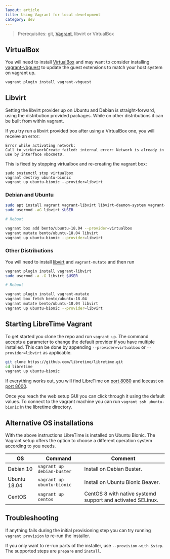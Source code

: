 ```yaml
---
layout: article
title: Using Vagrant for local development
category: dev
---
```


> Prerequisites: git, [Vagrant](https://vagrantup.com), libvirt or VirtualBox

## VirtualBox

You will need to install [VirtualBox](https://www.virtualbox.org) and may want to consider
installing [vagrant-vbguest](https://github.com/dotless-de/vagrant-vbguest) to update the
guest extensions to match your host system on vagrant up.

```bash
vagrant plugin install vagrant-vbguest
```

## Libvirt

Setting the libvirt provider up on Ubuntu and Debian is straight-forward,
using the distribution provided packages. While on
other distributions it can be built from within vagrant.

If you try run a libvirt provided box after using a VirtualBox one, you will receive an
error:

```
Error while activating network:
Call to virNetworkCreate failed: internal error: Network is already in use by interface vboxnet0.
```

This is fixed by stopping virtualbox and re-creating the vagrant box:

```
sudo systemctl stop virtualbox
vagrant destroy ubuntu-bionic
vagrant up ubuntu-bionic --provider=libvirt
```

### Debian and Ubuntu

```bash
sudo apt install vagrant vagrant-libvirt libvirt-daemon-system vagrant-mutate libvirt-dev
sudo usermod -aG libvirt $USER

# Reboot

vagrant box add bento/ubuntu-18.04 --provider=virtualbox
vagrant mutate bento/ubuntu-18.04 libvirt
vagrant up ubuntu-bionic --provider=libvirt
```

### Other Distributions

You will need to install [libvirt](https://libvirt.org/) and `vagrant-mutate` and then run

```bash
vagrant plugin install vagrant-libvirt
sudo usermod -a -G libvirt $USER

# Reboot

vagrant plugin install vagrant-mutate
vagrant box fetch bento/ubuntu-18.04
vagrant mutate bento/ubuntu-18.04 libvirt
vagrant up ubuntu-bionic --provider=libvirt
```

## Starting LibreTime Vagrant

To get started you clone the repo and run `vagrant up`. The command accepts a parameter to
change the default provider if you have multiple installed. This can be done by appending
`--provider=virtualbox` or `--provider=libvirt` as applicable.

```bash
git clone https://github.com/libretime/libretime.git
cd libretime
vagrant up ubuntu-bionic
```

If everything works out, you will find LibreTime on [port 8080](http://localhost:8080)
and Icecast on [port 8000](http://localhost:8000).

Once you reach the web setup GUI you can click through it using the default values. To
connect to the vagrant machine you can run `vagrant ssh ubuntu-bionic` in the libretime
directory.

## Alternative OS installations

With the above instructions LibreTime is installed on Ubuntu Bionic. The Vagrant setup
offers the option to choose a different operation system according to you needs.

| OS           | Command                    | Comment                                                     |
| ------------ | -------------------------- | ----------------------------------------------------------- |
| Debian 10    | `vagrant up debian-buster` | Install on Debian Buster.                                   |
| Ubuntu 18.04 | `vagrant up ubuntu-bionic` | Install on Ubuntu Bionic Beaver.                            |
| CentOS       | `vagrant up centos`        | CentOS 8 with native systemd support and activated SELinux. |

## Troubleshooting

If anything fails during the initial provisioning step you can try running `vagrant provision`
to re-run the installer.

If you only want to re-run parts of the installer, use `--provision-with $step`. The
supported steps are `prepare` and `install`.
